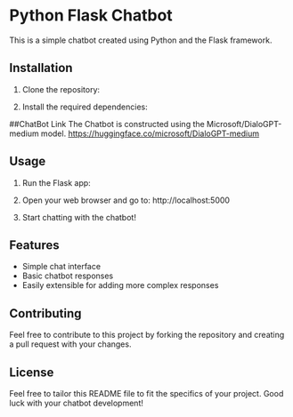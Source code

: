 # Python Flask Chatbot

This is a simple chatbot created using Python and the Flask framework.

## Installation

1. Clone the repository:

2. Install the required dependencies:

##ChatBot Link
The Chatbot is constructed using the Microsoft/DialoGPT-medium model.
   https://huggingface.co/microsoft/DialoGPT-medium
## Usage

1. Run the Flask app:

2. Open your web browser and go to: http://localhost:5000

3. Start chatting with the chatbot!

## Features

- Simple chat interface
- Basic chatbot responses
- Easily extensible for adding more complex responses

## Contributing

Feel free to contribute to this project by forking the repository and creating a pull request with your changes.

## License

Feel free to tailor this README file to fit the specifics of your project. Good luck with your chatbot development!
